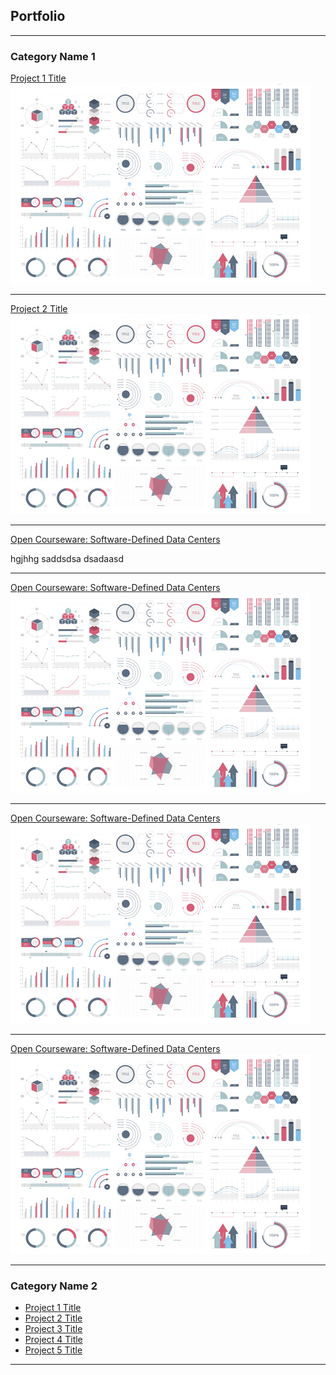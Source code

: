 ## Portfolio

---

### Category Name 1 

[Project 1 Title](/sample_page)
<img src="images/dummy_thumbnail.jpg?raw=true"/>

---
[Project 2 Title](/pdf/sample_presentation.pdf)
<img src="images/dummy_thumbnail.jpg?raw=true"/>

---
[Open Courseware: Software-Defined Data Centers](http://example.com/)

hgjhhg saddsdsa dsadaasd

---
[Open Courseware: Software-Defined Data Centers](http://example.com/)
<img src="images/dummy_thumbnail.jpg?raw=true"/>

---
[Open Courseware: Software-Defined Data Centers](http://example.com/)
<img src="images/dummy_thumbnail.jpg?raw=true"/>

---
[Open Courseware: Software-Defined Data Centers](http://example.com/)
<img src="images/dummy_thumbnail.jpg?raw=true"/>

---

### Category Name 2

- [Project 1 Title](http://example.com/)
- [Project 2 Title](http://example.com/)
- [Project 3 Title](http://example.com/)
- [Project 4 Title](http://example.com/)
- [Project 5 Title](http://example.com/)

---